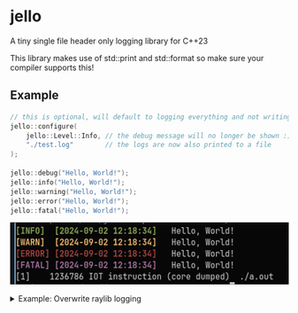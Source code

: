 # jello

A tiny single file header only logging library for C++23

This library makes use of std::print and std::format so make sure your compiler supports this!

## Example

```cpp
// this is optional, will default to logging everything and not writing to log files
jello::configure(
    jello::Level::Info, // the debug message will no longer be shown :)
    "./test.log"        // the logs are now also printed to a file
);

jello::debug("Hello, World!");
jello::info("Hello, World!");
jello::warning("Hello, World!");
jello::error("Hello, World!");
jello::fatal("Hello, World!");
```

![Output example](./.github/screenshot.png)

<details>
<summary>Example: Overwrite raylib logging</summary>
```cpp
SetTraceLogCallback([](int message_type, const char* text, va_list args) {
    std::vector<char> buffer(1024);
    auto size = vsprintf(buffer.data(), text, args);
    std::string log_str {buffer.begin(), buffer.begin() + size};

    switch (message_type) {
    case LOG_TRACE:
        jello::debug("TRACE {}", log_str);
        break;
    case LOG_DEBUG:
        jello::debug(log_str);
        break;
    case LOG_INFO:
        jello::info(log_str);
        break;
    case LOG_WARNING:
        jello::warning(log_str);
        break;
    case LOG_ERROR:
        jello::error(log_str);
        break;
    case LOG_FATAL:
        jello::fatal(log_str);
        break;
    }
});
```
</details>

## Install

Just copy the file into your project and adjust accordingly

## License

BSD 0-Clause
